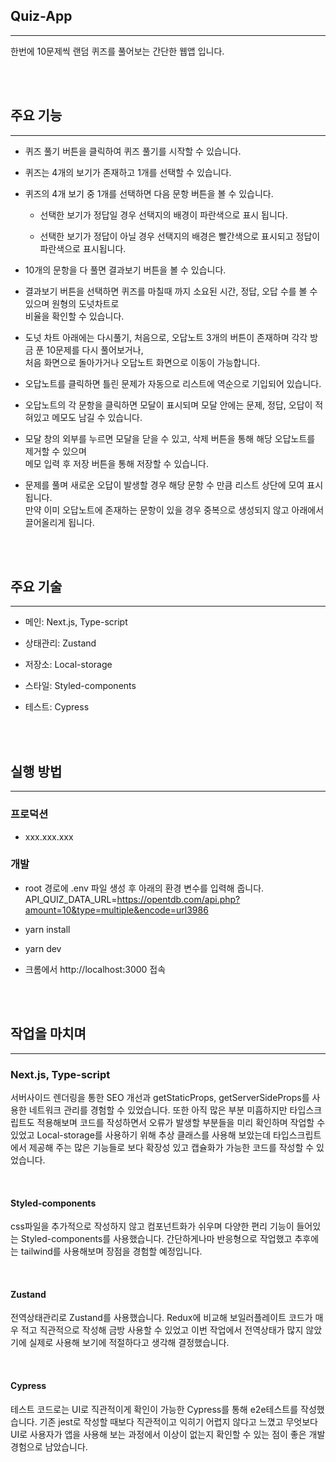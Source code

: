 ## Quiz-App

---

한번에 10문제씩 랜덤 퀴즈를 풀어보는 간단한 웹앱 입니다.

<br/><br/>

## 주요 기능

---

- 퀴즈 풀기 버튼을 클릭하여 퀴즈 풀기를 시작할 수 있습니다.

- 퀴즈는 4개의 보기가 존재하고 1개를 선택할 수 있습니다.

- 퀴즈의 4개 보기 중 1개를 선택하면 다음 문항 버튼을 볼 수 있습니다.

  - 선택한 보기가 정답일 경우 선택지의 배경이 파란색으로 표시 됩니다.

  - 선택한 보기가 정답이 아닐 경우 선택지의 배경은 빨간색으로 표시되고 정답이 파란색으로 표시됩니다.

- 10개의 문항을 다 풀면 결과보기 버튼을 볼 수 있습니다.

- 결과보기 버튼을 선택하면 퀴즈를 마칠때 까지 소요된 시간, 정답, 오답 수를 볼 수 있으며 원형의 도넛차트로  
  비율을 확인할 수 있습니다.

- 도넛 차트 아래에는 다시풀기, 처음으로, 오답노트 3개의 버튼이 존재하며 각각 방금 푼 10문제를 다시 풀어보거나,  
  처음 화면으로 돌아가거나 오답노트 화면으로 이동이 가능합니다.

- 오답노트를 클릭하면 틀린 문제가 자동으로 리스트에 역순으로 기입되어 있습니다.

- 오답노트의 각 문항을 클릭하면 모달이 표시되며 모달 안에는 문제, 정답, 오답이 적혀있고 메모도 남길 수 있습니다.

- 모달 창의 외부를 누르면 모달을 닫을 수 있고, 삭제 버튼을 통해 해당 오답노트를 제거할 수 있으며  
  메모 입력 후 저장 버튼을 통해 저장할 수 있습니다.

- 문제를 풀며 새로운 오답이 발생할 경우 해당 문항 수 만큼 리스트 상단에 모여 표시 됩니다.  
  만약 이미 오답노트에 존재하는 문항이 있을 경우 중복으로 생성되지 않고 아래에서 끌어올리게 됩니다.

</br><br/>

## 주요 기술

---

- 메인: Next.js, Type-script

- 상태관리: Zustand

- 저장소: Local-storage

- 스타일: Styled-components

- 테스트: Cypress

</br><br/>

## 실행 방법

---

### 프로덕션

- xxx.xxx.xxx

### 개발

- root 경로에 .env 파일 생성 후 아래의 환경 변수를 입력해 줍니다.  
  API_QUIZ_DATA_URL=https://opentdb.com/api.php?amount=10&type=multiple&encode=url3986

- yarn install

- yarn dev

- 크롬에서 http://localhost:3000 접속

</br></br>

## 작업을 마치며

---

### Next.js, Type-script

서버사이드 렌더링을 통한 SEO 개선과 getStaticProps, getServerSideProps를 사용한 네트워크 관리를 경험할 수 있었습니다.
또한 아직 많은 부분 미흡하지만 타입스크립트도 적용해보며 코드를 작성하면서 오류가 발생할 부분들을 미리 확인하며 작업할 수 있었고 Local-storage를 사용하기 위해 추상 클래스를 사용해 보았는데 타입스크립트에서 제공해 주는 많은 기능들로 보다 확장성 있고 캡슐화가 가능한 코드를 작성할 수 있었습니다.

</br>

#### Styled-components

css파일을 추가적으로 작성하지 않고 컴포넌트화가 쉬우며 다양한 편리 기능이 들어있는 Styled-components를 사용했습니다.
간단하게나마 반응형으로 작업했고 추후에는 tailwind를 사용해보며 장점을 경험할 예정입니다.

</br>

#### Zustand

전역상태관리로 Zustand를 사용했습니다. Redux에 비교해 보일러플레이트 코드가 매우 적고 직관적으로 작성해 금방 사용할 수 있었고 이번 작업에서 전역상태가 많지 않았기에 실제로 사용해 보기에 적절하다고 생각해 결정했습니다.

</br>

#### Cypress

테스트 코드로는 UI로 직관적이게 확인이 가능한 Cypress를 통해 e2e테스트를 작성했습니다.
기존 jest로 작성할 때보다 직관적이고 익히기 어렵지 않다고 느꼈고 무엇보다 UI로 사용자가 앱을 사용해 보는 과정에서
이상이 없는지 확인할 수 있는 점이 좋은 개발경험으로 남았습니다.
